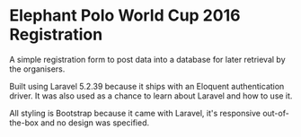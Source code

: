 # Elephant Polo World Cup 2016 Registration

A simple registration form to post data into a database for later retrieval by the organisers.

Built using Laravel 5.2.39 because it ships with an Eloquent authentication driver. It was also used as a chance to learn about Laravel and how to use it.

All styling is Bootstrap because it came with Laravel, it's responsive out-of-the-box and no design was specified.

